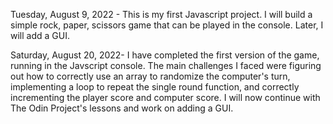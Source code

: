 Tuesday, August 9, 2022 - This is my first Javascript project. I will build a simple rock, paper, scissors game that can be played in the console. Later, I will add a GUI.

Saturday, August 20, 2022- I have completed the first version of the game, running in the Javscript console. The main challenges I faced were figuring out how to correctly use an array to randomize the computer's turn, implementing a loop to repeat the single round function, and correctly incrementing the player score and computer score. I will now continue with The Odin Project's lessons and work on adding a GUI.